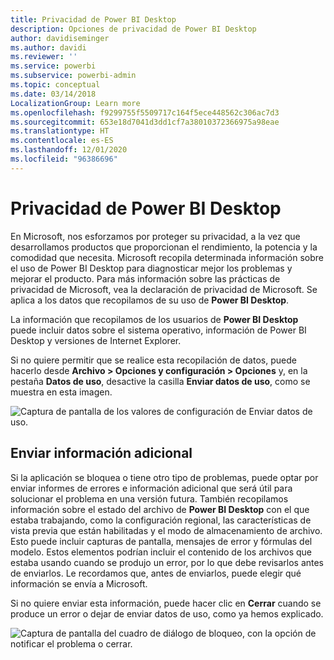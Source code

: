 ```yaml
---
title: Privacidad de Power BI Desktop
description: Opciones de privacidad de Power BI Desktop
author: davidiseminger
ms.author: davidi
ms.reviewer: ''
ms.service: powerbi
ms.subservice: powerbi-admin
ms.topic: conceptual
ms.date: 03/14/2018
LocalizationGroup: Learn more
ms.openlocfilehash: f9299755f5509717c164f5ece448562c306ac7d3
ms.sourcegitcommit: 653e18d7041d3dd1cf7a38010372366975a98eae
ms.translationtype: HT
ms.contentlocale: es-ES
ms.lasthandoff: 12/01/2020
ms.locfileid: "96386696"
---
```

# <a name="power-bi-desktop-privacy"></a>Privacidad de Power BI Desktop

En Microsoft, nos esforzamos por proteger su privacidad, a la vez que desarrollamos productos que proporcionan el rendimiento, la potencia y la comodidad que necesita. Microsoft recopila determinada información sobre el uso de Power BI Desktop para diagnosticar mejor los problemas y mejorar el producto. Para más información sobre las prácticas de privacidad de Microsoft, vea la declaración de privacidad de Microsoft. Se aplica a los datos que recopilamos de su uso de **Power BI Desktop**.
 
La información que recopilamos de los usuarios de **Power BI Desktop** puede incluir datos sobre el sistema operativo, información de Power BI Desktop y versiones de Internet Explorer. 
 
Si no quiere permitir que se realice esta recopilación de datos, puede hacerlo desde **Archivo > Opciones y configuración > Opciones** y, en la pestaña **Datos de uso**, desactive la casilla **Enviar datos de uso**, como se muestra en esta imagen.

![Captura de pantalla de los valores de configuración de Enviar datos de uso.](media/desktop-privacy/privacy_01.png)

## <a name="sending-additional-information"></a>Enviar información adicional

Si la aplicación se bloquea o tiene otro tipo de problemas, puede optar por enviar informes de errores e información adicional que será útil para solucionar el problema en una versión futura. También recopilamos información sobre el estado del archivo de **Power BI Desktop** con el que estaba trabajando, como la configuración regional, las características de vista previa que están habilitadas y el modo de almacenamiento de archivo. Esto puede incluir capturas de pantalla, mensajes de error y fórmulas del modelo. Estos elementos podrían incluir el contenido de los archivos que estaba usando cuando se produjo un error, por lo que debe revisarlos antes de enviarlos. Le recordamos que, antes de enviarlos, puede elegir qué información se envía a Microsoft.  
 
Si no quiere enviar esta información, puede hacer clic en **Cerrar** cuando se produce un error o dejar de enviar datos de uso, como ya hemos explicado.

![Captura de pantalla del cuadro de diálogo de bloqueo, con la opción de notificar el problema o cerrar.](media/desktop-privacy/privacy_02.png)
